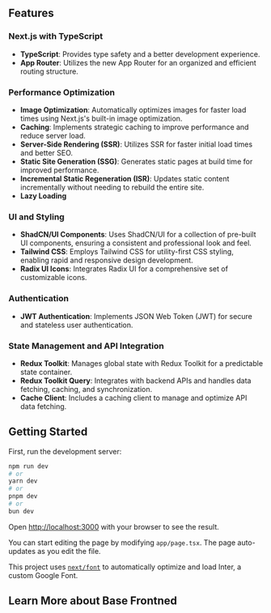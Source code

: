 ## Features

### Next.js with TypeScript

- **TypeScript**: Provides type safety and a better development experience.
- **App Router**: Utilizes the new App Router for an organized and efficient routing structure.

### Performance Optimization

- **Image Optimization**: Automatically optimizes images for faster load times using Next.js's built-in image optimization.
- **Caching**: Implements strategic caching to improve performance and reduce server load.
- **Server-Side Rendering (SSR)**: Utilizes SSR for faster initial load times and better SEO.
- **Static Site Generation (SSG)**: Generates static pages at build time for improved performance.
- **Incremental Static Regeneration (ISR)**: Updates static content incrementally without needing to rebuild the entire site.
- **Lazy Loading**
### UI and Styling

- **ShadCN/UI Components**: Uses ShadCN/UI for a collection of pre-built UI components, ensuring a consistent and professional look and feel.
- **Tailwind CSS**: Employs Tailwind CSS for utility-first CSS styling, enabling rapid and responsive design development.
- **Radix UI Icons**: Integrates Radix UI for a comprehensive set of customizable icons.

### Authentication

- **JWT Authentication**: Implements JSON Web Token (JWT) for secure and stateless user authentication.

### State Management and API Integration

- **Redux Toolkit**: Manages global state with Redux Toolkit for a predictable state container.
- **Redux Toolkit Query**: Integrates with backend APIs and handles data fetching, caching, and synchronization.
- **Cache Client**: Includes a caching client to manage and optimize API data fetching.

## Getting Started

First, run the development server:

```bash
npm run dev
# or
yarn dev
# or
pnpm dev
# or
bun dev
```

Open [http://localhost:3000](http://localhost:3000) with your browser to see the result.

You can start editing the page by modifying `app/page.tsx`. The page auto-updates as you edit the file.

This project uses [`next/font`](https://nextjs.org/docs/basic-features/font-optimization) to automatically optimize and load Inter, a custom Google Font.

## Learn More about Base Frontned
